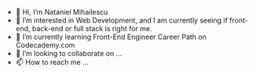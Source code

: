 - 👋 Hi, I’m Nataniel Mihailescu
- 👀 I’m interested in Web Development, and I am currently seeing if front-end, back-end or full stack is right for me. 
- 🌱 I’m currently learning Front-End Engineer Career Path on Codecademy.com 
- 💞️ I’m looking to collaborate on ...
- 📫 How to reach me ...

<!---
JustNate816/JustNate816 is a ✨ special ✨ repository because its `README.md` (this file) appears on your GitHub profile.
You can click the Preview link to take a look at your changes.
--->
